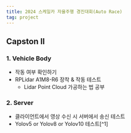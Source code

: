 ```yaml
---
title: 2024 스케일카 자율주행 경진대회(Auto Race)
tag: project
---
```


## Capston II

### 1. Vehicle Body

- 작동 여부 확인하기
- RPLidar A1M8-R6 장착 & 작동 테스트
  - Lidar Point Cloud 가공하는 법 공부

### 2. Server

- 클라이언트에서 영상 수신 시 서버에서 송신 테스트
- Yolov5 or Yolov8 or Yolov10 테스트[^1]
